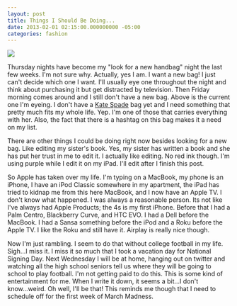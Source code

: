 ```yaml
---
layout: post
title: Things I Should Be Doing...
date: 2013-02-01 02:15:00.000000000 -05:00
categories: fashion
---
```

<p><img src="https://s3.amazonaws.com/f.cl.ly/items/0x0E0k1t3D3v2W1t1W1T/screenshot2013-01-31at8-37-48pm1.png" />
<p>Thursday nights have become my "look for a new handbag" night the last few weeks. I'm not sure why. Actually, yes I am. I want a new bag! I just can't decide which one I want. I'll usually eye one throughout the night and think about purchasing it but get distracted by television. Then Friday morning comes around and I still don't have a new bag. Above is the current one I'm eyeing. I don't have a <a href="http://www.katespade.com/is-this-seat-taken%3F-terry/PXRU3872-1,default,pd.html?dwvar_PXRU3872-1_color=298&amp;start=7&amp;cgid=sale">Kate Spade</a> bag yet and I need something that pretty much fits my whole life. Yep. I'm one of those that carries everything with her. Also, the fact that there is a hashtag on this bag makes it a need on my list.</p>
<p>There are other things I could be doing right now besides looking for a new bag. Like editing my sister's book. Yes, my sister has written a book and she has put her trust in me to edit it. I actually like editing. No red ink though. I'm using purple while I edit it on my iPad. I'll edit after I finish this post.</p>
<p>So Apple has taken over my life. I'm typing on a MacBook, my phone is an iPhone, I have an iPod Classic somewhere in my apartment, the iPad has tried to kidnap me from this here MacBook, and I now have an Apple TV. I don't know what happened. I was always a reasonable person. Its not like I've always had Apple Products; the 4s is my first iPhone. Before that I had a Palm Centro, Blackberry Curve, and HTC EVO. I had a Dell before the MacBook. I had a Sansa something before the iPod and a Roku before the Apple TV. I like the Roku and still have it. Airplay is really nice though.</p>
<p>Now I'm just rambling. I seem to do that without college football in my life. Sigh...I miss it. I miss it so much that I took a vacation day for National Signing Day. Next Wednesday I will be at home, hanging out on twitter and watching all the high school seniors tell us where they will be going to school to play football. I'm not getting paid to do this. This is some kind of entertainment for me. When I write it down, it seems a bit...I don't know...weird. Oh well, I'll be that! This reminds me though that I need to schedule off for the first week of March Madness.</p>
